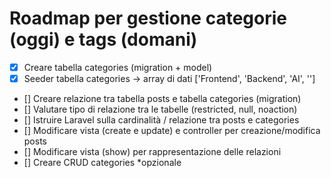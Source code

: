 # Roadmap per gestione categorie (oggi) e tags (domani)

-   [x] Creare tabella categories (migration + model)
-   [x] Seeder tabella categories -> array di dati ['Frontend', 'Backend', 'AI', '']
-   [] Creare relazione tra tabella posts e tabella categories (migration)
-   [] Valutare tipo di relazione tra le tabelle (restricted, null, noaction)
-   [] Istruire Laravel sulla cardinalità / relazione tra posts e categories
-   [] Modificare vista (create e update) e controller per creazione/modifica posts
-   [] Modificare vista (show) per rappresentazione delle relazioni
-   [] Creare CRUD categories \*opzionale
